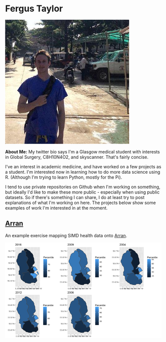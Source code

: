 

# Fergus Taylor 

![Picture](profile.jpeg)

**About Me:** My twitter bio says I'm a Glasgow medical student with interests in Global Surgery, C8H10N4O2, and skyscanner. That's fairly concise.

I've an interest in academic medicine, and have worked on a few projects as a student.
I'm interested now in learning how to do more data science using R. (Although I'm trying to learn Python, mostly for the Pi).

I tend to use private repositories on Github when I'm working on something, but ideally I'd like to make these more public - especially when using public datasets. So if there's something I can share, I do at least try to post explanations of what I'm working on here.
The projects below show some examples of work I'm interested in at the moment.

## [**Arran**](https://fergustaylor.github.io/Arran)
An example exercise mapping SIMD health data onto [Arran](https://fergustaylor.github.io/Arran).

![Multiplot plot](Rplot.png)
